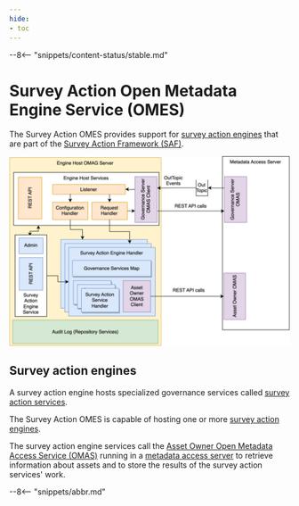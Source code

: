 ```yaml
---
hide:
- toc
---
```


<!-- SPDX-License-Identifier: CC-BY-4.0 -->
<!-- Copyright Contributors to the Egeria project. -->

--8<-- "snippets/content-status/stable.md"

# Survey Action Open Metadata Engine Service (OMES)

The Survey Action OMES provides support for [survey action engines](/concepts/survey-action-engine) that are part of the [Survey Action Framework (SAF)](/frameworks/osf/overview).

![Survey Action OMES](/services/omes/engine-services-survey-action-server-side.svg)

## Survey action engines

A survey action engine hosts specialized governance services called [survey action services](/concepts/survey-action-service).

The Survey Action OMES is capable of hosting one or more [survey action engines](/concepts/survey-action-engine).

The survey action engine services call the [Asset Owner Open Metadata Access Service (OMAS)](/services/omas/asset-owner/overview) running in a [metadata access server](/concepts/metadata-access-server) to retrieve information about assets and to store the results of the survey action services' work.

--8<-- "snippets/abbr.md"
